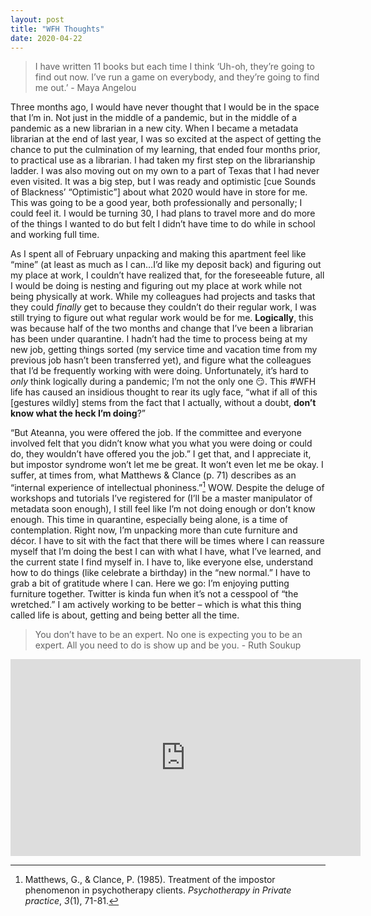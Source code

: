 ```yaml
---
layout: post
title: "WFH Thoughts"
date: 2020-04-22
---
```


> I have written 11 books but each time I think ‘Uh-oh, they’re going to find out now. I’ve run a game on everybody, and they’re going to find me out.’ - Maya Angelou


Three months ago, I would have never thought that I would be in the space that I’m in. Not just in the middle of a pandemic, but in the middle of a pandemic as a new librarian in a new city. When I became a metadata librarian at the end of last year, I was so excited at the aspect of getting the chance to put the culmination of my learning, that ended four months prior, to practical use as a librarian. I had taken my first step on the librarianship ladder. I was also moving out on my own to a part of Texas that I had never even visited. It was a big step, but I was ready and optimistic [cue Sounds of Blackness’ “Optimistic”] about what 2020 would have in store for me. This was going to be a good year, both professionally and personally; I could feel it. I would be turning 30, I had plans to travel more and do more of the things I wanted to do but felt I didn’t have time to do while in school and working full time.


As I spent all of February unpacking and making this apartment feel like “mine” (at least as much as I can…I’d like my deposit back) and figuring out my place at work, I couldn’t have realized that, for the foreseeable future, all I would be doing is nesting and figuring out my place at work while not being physically at work. While my colleagues had projects and tasks that they could *finally* get to because they couldn’t do their regular work, I was still trying to figure out what regular work would be for me. **Logically**, this was because half of the two months and change that I’ve been a librarian has been under quarantine. I hadn’t had the time to process being at my new job, getting things sorted (my service time and vacation time from my previous job hasn’t been transferred yet), and figure what the colleagues that I’d be frequently working with were doing. Unfortunately, it’s hard to *only* think logically during a pandemic; I’m not the only one :smirk:. This #WFH life has caused an insidious thought to rear its ugly face, “what if all of this [gestures wildly] stems from the fact that I actually, without a doubt, **don’t know what the heck I’m doing**?”


“But Ateanna, you were offered the job. If the committee and everyone involved felt that you didn’t know what you what you were doing or could do, they wouldn’t have offered you the job.” I get that, and I appreciate it, but impostor syndrome won’t let me be great. It won’t even let me be okay. I suffer, at times from, what Matthews & Clance (p. 71) describes as an “internal experience of intellectual phoniness.”[^1] WOW. Despite the deluge of workshops and tutorials I’ve registered for (I’ll be a master manipulator of metadata soon enough), I still feel like I’m not doing enough or don’t know enough. This time in quarantine, especially being alone, is a time of contemplation. Right now, I’m unpacking more than cute furniture and décor. I have to sit with the fact that there will be times where I can reassure myself that I’m doing the best I can with what I have, what I’ve learned, and the current state I find myself in. I have to, like everyone else, understand how to do things (like celebrate a birthday) in the “new normal.” I have to grab a bit of gratitude where I can. Here we go: I’m enjoying putting furniture together. Twitter is kinda fun when it’s not a cesspool of “the wretched.” I am actively working to be better – which is what this thing called life is about, getting and being better all the time. 


> You don’t have to be an expert. No one is expecting you to be an expert. All you need to do is show up and be you. - Ruth Soukup

<iframe width="560" height="315" src="https://www.youtube.com/embed/6kxI1fcOjSY" frameborder="0" allowfullscreen></iframe>

[^1]: Matthews, G., & Clance, P. (1985). Treatment of the impostor phenomenon in psychotherapy clients. *Psychotherapy in Private practice*, *3*(1), 71-81.
